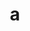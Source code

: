 ---
layout: cake
title:  a
type: cake
comic: cake_7.png
name: VROOM VROOM
hovertext: heh heh
next: "08"
prev: "06"
---